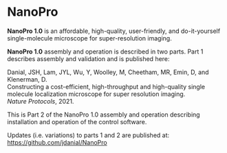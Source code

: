 # NanoPro
**NanoPro 1.0** is an affordable, high-quality, user-friendly, and do-it-yourself single-molecule microscope for super-resolution imaging.  

**NanoPro 1.0** assembly and operation is described in two parts. Part 1 describes assembly and validation and is published here:  

Danial, JSH, Lam, JYL, Wu, Y, Woolley, M, Cheetham, MR, Emin, D, and Klenerman, D.  
Constructing a cost-efficient, high-throughput and high-quality single molecule localization microscope for super resolution imaging.  
_Nature Protocols_, 2021.  
  
This is Part 2 of the NanoPro 1.0 assembly and operation describing installation and operation of the control software.  
  
Updates (i.e. variations) to parts 1 and 2 are published at:  
https://github.com/jdanial/NanoPro
